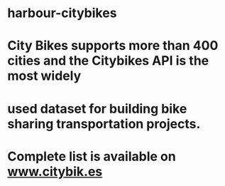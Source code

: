 # harbour-citybikes
# City Bikes supports more than 400 cities and the Citybikes API is the most widely 
# used dataset for building bike sharing transportation projects.
#
# Complete list is available on www.citybik.es 
